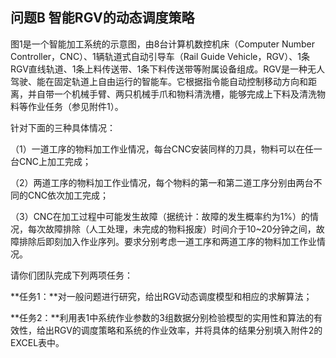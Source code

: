 ## 问题B    智能RGV的动态调度策略 ##
图1是一个智能加工系统的示意图，由8台计算机数控机床（Computer Number Controller，CNC）、1辆轨道式自动引导车（Rail Guide Vehicle，RGV）、1条RGV直线轨道、1条上料传送带、1条下料传送带等附属设备组成。RGV是一种无人驾驶、能在固定轨道上自由运行的智能车。它根据指令能自动控制移动方向和距离，并自带一个机械手臂、两只机械手爪和物料清洗槽，能够完成上下料及清洗物料等作业任务（参见附件1）。

针对下面的三种具体情况：

（1）一道工序的物料加工作业情况，每台CNC安装同样的刀具，物料可以在任一台CNC上加工完成；

（2）两道工序的物料加工作业情况，每个物料的第一和第二道工序分别由两台不同的CNC依次加工完成；

（3）CNC在加工过程中可能发生故障（据统计：故障的发生概率约为1%）的情况，每次故障排除（人工处理，未完成的物料报废）时间介于10~20分钟之间，故障排除后即刻加入作业序列。要求分别考虑一道工序和两道工序的物料加工作业情况。

请你们团队完成下列两项任务：

**任务1：**对一般问题进行研究，给出RGV动态调度模型和相应的求解算法；

**任务2：**利用表1中系统作业参数的3组数据分别检验模型的实用性和算法的有效性，给出RGV的调度策略和系统的作业效率，并将具体的结果分别填入附件2的EXCEL表中。




